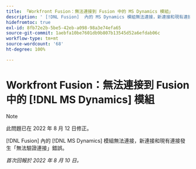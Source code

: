 ```yaml
---
title: 「Workfront Fusion：無法連接到 Fusion 中的 MS Dynamics 模組」
description: ' [!DNL Fusion]  內的 MS Dynamics 模組無法連接，新連接和現有連接發生無法驗證連接錯誤。'
hidefromtoc: true
exl-id: 8fb72e2b-5be5-42eb-a098-98a3e74efa65
source-git-commit: 1aebfa10be7601db9b807b13545d52a6efdab06c
workflow-type: tm+mt
source-wordcount: '68'
ht-degree: 100%

---
```


# Workfront Fusion：無法連接到 Fusion 中的 [!DNL MS Dynamics] 模組

>[!NOTE]
>
> 此問題已在 2022 年 8 月 12 日修正。

[!DNL Fusion] 內的 [!DNL MS Dynamics] 模組無法連接，新連接和現有連接發生「無法驗證連接」錯誤。

_首次回報於 2022 年 8 月 10 日。_
